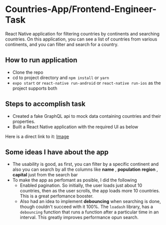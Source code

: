# Countries-App/Frontend-Engineer-Task
React Native application for filtering countries by continents and searching countries.
On this application, you can see a list of countries from various continents, and you can filter and search for a country.

## How to run application
- Clone the repo
- cd to project directory and `npm install` or `yarn`
- `expo start` or `react-native run-android` or `react-native run-ios` as the project supports both

## Steps to accomplish task
- Created a fake GraphQL api to mock data containing countries and their properties.
- Built a React Native application with the required UI as below

Here is a direct link to it: [Image](https://www.dropbox.com/s/3cemeg6alpeul3p/Screenshot_20220710-225206_Expo%20Go.jpg?dl=0)

## Some ideas I have about the app
- The usability is good, as first, you can filter by a specific continent and also you can search by all the columns like **name** , **population** **region** , **capital** just from the search bar
- To make the app as perfomant as posible, I did the following
  - Enabled pagination. So initially, the user loads just about 10 countries, then as the user scrolls, the app loads more 10 countries. This is a great perfomance booster.
  - Also had an idea to implement **debouncing** when searching is done, though couldn't succeed with it 100%. The `loadash` library, has a `debouncing` function that runs a function after a particular time in an interval. This greatly improves performance opun search.
